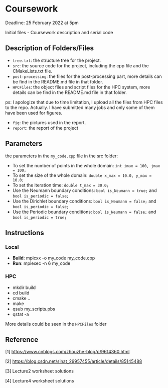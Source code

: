 # Coursework 

Deadline: 25 February 2022 at 5pm

Initial files - Coursework description and serial code


## Description of Folders/Files

- `tree.txt`: the structure tree for the project.
- `src`: the source code for the project, including the cpp file and the CMakeLists.txt file.
- `post-processing`: the files for the post-processing part, more details can be find in the README.md file in that folder.
- `HPCFiles`: the object files and script files for the HPC system, more details can be find in the README.md file in that folder. 

ps: I apologize that due to time limitation, I upload all the files from HPC files to the repo. Actually. I have submitted many jobs and only some of them have been used for figures.

- `fig`: the pictures used in the report.
- `report`: the report of the project


## Parameters

the parameters in the `my_code.cpp` file in the src folder:

- To set the number of points in the whole domain: `int imax = 100, jmax = 100;`
- To set the size of the whole domain: `double x_max = 10.0, y_max = 10.0;`
- To set the iteration time: `double t_max = 30.0;`
- Use the Neumann boundary conditions: `bool is_Neumann = true;` and `bool is_periodic = false;`
- Use the Dirichlet boundary conditions: `bool is_Neumann = false;` and `bool is_periodic = false;`
- Use the Periodic boundary conditions: `bool is_Neumann = false;` and `bool is_periodic = true;`


## Instructions
### Local
- **Build**: mpicxx -o my_code my_code.cpp
- **Run**: mpiexec -n 6 my_code

### HPC
- mkdir build
- cd build
- cmake ..
- make
- qsub my_scripts.pbs
- qstat -a

More details could be seen in the `HPCFiles` folder

## Reference
[1] https://www.cnblogs.com/zhouzhe-blog/p/9614360.html

[2] https://blog.csdn.net/sinat_29957455/article/details/85145488

[3] Lecture2 worksheet solutions

[4] Lecture4 worksheet solutions
